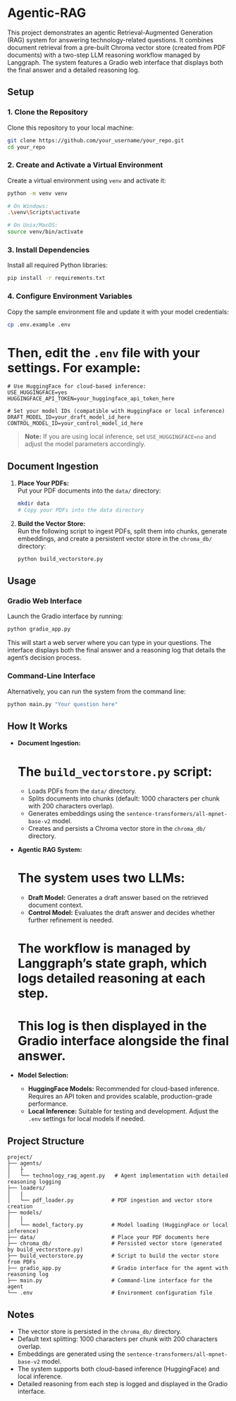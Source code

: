 # Agentic-RAG


This project demonstrates an agentic Retrieval-Augmented Generation (RAG) system for answering technology-related questions.
It combines document retrieval from a pre-built Chroma vector store (created from PDF documents) with a two-step LLM reasoning workflow managed by Langgraph.
The system features a Gradio web interface that displays both the final answer and a detailed reasoning log.

## Setup

### 1. Clone the Repository

Clone this repository to your local machine:

```bash
git clone https://github.com/your_username/your_repo.git
cd your_repo
```

### 2. Create and Activate a Virtual Environment

Create a virtual environment using `venv` and activate it:

```bash
python -m venv venv

# On Windows:
.\venv\Scripts\activate

# On Unix/MacOS:
source venv/bin/activate
```

### 3. Install Dependencies

Install all required Python libraries:

```bash
pip install -r requirements.txt
```

### 4. Configure Environment Variables

Copy the sample environment file and update it with your model credentials:

```bash
cp .env.example .env
```

# Then, edit the `.env` file with your settings. For example:

```env
# Use HuggingFace for cloud-based inference:
USE_HUGGINGFACE=yes
HUGGINGFACE_API_TOKEN=your_huggingface_api_token_here

# Set your model IDs (compatible with HuggingFace or local inference)
DRAFT_MODEL_ID=your_draft_model_id_here
CONTROL_MODEL_ID=your_control_model_id_here
```

> **Note:** If you are using local inference, set `USE_HUGGINGFACE=no` and adjust the model parameters accordingly.

## Document Ingestion

1. **Place Your PDFs:**  
   Put your PDF documents into the `data/` directory:

   ```bash
   mkdir data
   # Copy your PDFs into the data directory
   ```

2. **Build the Vector Store:**  
   Run the following script to ingest PDFs, split them into chunks, generate embeddings, and create a persistent vector store in the `chroma_db/` directory:

   ```bash
   python build_vectorstore.py
   ```

## Usage

### Gradio Web Interface

Launch the Gradio interface by running:

```bash
python gradio_app.py
```

This will start a web server where you can type in your questions.
The interface displays both the final answer and a reasoning log that details the agent’s decision process.

### Command-Line Interface

Alternatively, you can run the system from the command line:

```bash
python main.py "Your question here"
```

## How It Works

- **Document Ingestion:**  
  # The `build_vectorstore.py` script:
  - Loads PDFs from the `data/` directory.
  - Splits documents into chunks (default: 1000 characters per chunk with 200 characters overlap).
  - Generates embeddings using the `sentence-transformers/all-mpnet-base-v2` model.
  - Creates and persists a Chroma vector store in the `chroma_db/` directory.

- **Agentic RAG System:**  
  # The system uses two LLMs:
  - **Draft Model:** Generates a draft answer based on the retrieved document context.
  - **Control Model:** Evaluates the draft answer and decides whether further refinement is needed.
  
  # The workflow is managed by Langgraph’s state graph, which logs detailed reasoning at each step.
  # This log is then displayed in the Gradio interface alongside the final answer.

- **Model Selection:**  
  - **HuggingFace Models:** Recommended for cloud-based inference. Requires an API token and provides scalable, production-grade performance.
  - **Local Inference:** Suitable for testing and development. Adjust the `.env` settings for local models if needed.

## Project Structure

```
project/
├── agents/
│   ├
│   └── technology_rag_agent.py   # Agent implementation with detailed reasoning logging
├── loaders/
│   |
│   └── pdf_loader.py            # PDF ingestion and vector store creation
├── models/
│   |
│   └── model_factory.py         # Model loading (HuggingFace or local inference)
├── data/                        # Place your PDF documents here
├── chroma_db/                   # Persisted vector store (generated by build_vectorstore.py)
├── build_vectorstore.py         # Script to build the vector store from PDFs
├── gradio_app.py                # Gradio interface for the agent with reasoning log
├── main.py                      # Command-line interface for the agent
└── .env                         # Environment configuration file
```

## Notes

- The vector store is persisted in the `chroma_db/` directory.
- Default text splitting: 1000 characters per chunk with 200 characters overlap.
- Embeddings are generated using the `sentence-transformers/all-mpnet-base-v2` model.
- The system supports both cloud-based inference (HuggingFace) and local inference.
- Detailed reasoning from each step is logged and displayed in the Gradio interface.


